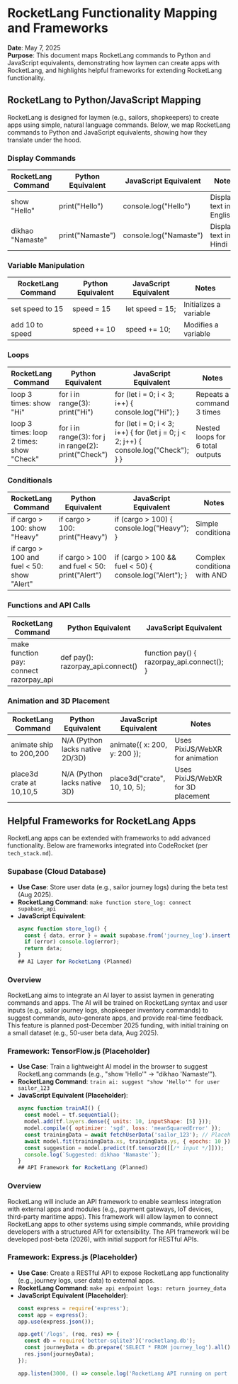 ﻿# RocketLang Functionality Mapping and Frameworks

**Date**: May 7, 2025  
**Purpose**: This document maps RocketLang commands to Python and JavaScript equivalents, demonstrating how laymen can create apps with RocketLang, and highlights helpful frameworks for extending RocketLang functionality.

## RocketLang to Python/JavaScript Mapping

RocketLang is designed for laymen (e.g., sailors, shopkeepers) to create apps using simple, natural language commands. Below, we map RocketLang commands to Python and JavaScript equivalents, showing how they translate under the hood.

### Display Commands
| RocketLang Command         | Python Equivalent                     | JavaScript Equivalent                   | Notes                              |
|----------------------------|---------------------------------------|-----------------------------------------|------------------------------------|
| show "Hello"              | print("Hello")                       | console.log("Hello")                   | Displays text in English          |
| dikhao "Namaste"          | print("Namaste")                     | console.log("Namaste")                 | Displays text in Hindi            |

### Variable Manipulation
| RocketLang Command         | Python Equivalent                     | JavaScript Equivalent                   | Notes                              |
|----------------------------|---------------------------------------|-----------------------------------------|------------------------------------|
| set speed to 15           | speed = 15                           | let speed = 15;                        | Initializes a variable            |
| add 10 to speed           | speed += 10                          | speed += 10;                           | Modifies a variable               |

### Loops
| RocketLang Command         | Python Equivalent                     | JavaScript Equivalent                   | Notes                              |
|----------------------------|---------------------------------------|-----------------------------------------|------------------------------------|
| loop 3 times: show "Hi"   | for i in range(3): print("Hi")       | for (let i = 0; i < 3; i++) { console.log("Hi"); } | Repeats a command 3 times         |
| loop 3 times: loop 2 times: show "Check" | for i in range(3): for j in range(2): print("Check") | for (let i = 0; i < 3; i++) { for (let j = 0; j < 2; j++) { console.log("Check"); } } | Nested loops for 6 total outputs |

### Conditionals
| RocketLang Command         | Python Equivalent                     | JavaScript Equivalent                   | Notes                              |
|----------------------------|---------------------------------------|-----------------------------------------|------------------------------------|
| if cargo > 100: show "Heavy" | if cargo > 100: print("Heavy")       | if (cargo > 100) { console.log("Heavy"); } | Simple conditional                |
| if cargo > 100 and fuel < 50: show "Alert" | if cargo > 100 and fuel < 50: print("Alert") | if (cargo > 100 && fuel < 50) { console.log("Alert"); } | Complex conditional with AND      |

### Functions and API Calls
| RocketLang Command         | Python Equivalent                     | JavaScript Equivalent                   | Notes                              |
|----------------------------|---------------------------------------|-----------------------------------------|------------------------------------|
| make function pay: connect razorpay_api | def pay(): razorpay_api.connect()    | function pay() { razorpay_api.connect(); } | Creates a function to call an API |

### Animation and 3D Placement
| RocketLang Command         | Python Equivalent                     | JavaScript Equivalent                   | Notes                              |
|----------------------------|---------------------------------------|-----------------------------------------|------------------------------------|
| animate ship to 200,200   | N/A (Python lacks native 2D/3D)      | animate({ x: 200, y: 200 });           | Uses PixiJS/WebXR for animation   |
| place3d crate at 10,10,5  | N/A (Python lacks native 3D)         | place3d("crate", 10, 10, 5);           | Uses PixiJS/WebXR for 3D placement |

## Helpful Frameworks for RocketLang Apps

RocketLang apps can be extended with frameworks to add advanced functionality. Below are frameworks integrated into CodeRocket (per `tech_stack.md`).

### Supabase (Cloud Database)
- **Use Case**: Store user data (e.g., sailor journey logs) during the beta test (Aug 2025).
- **RocketLang Command**: `make function store_log: connect supabase_api`
- **JavaScript Equivalent**: 
  ```javascript
  async function store_log() {
    const { data, error } = await supabase.from('journey_log').insert({ day: 1, lat: 22.7394, lon: 69.6872 });
    if (error) console.log(error);
    return data;
  }
  ## AI Layer for RocketLang (Planned)

### Overview
RocketLang aims to integrate an AI layer to assist laymen in generating commands and apps. The AI will be trained on RocketLang syntax and user inputs (e.g., sailor journey logs, shopkeeper inventory commands) to suggest commands, auto-generate apps, and provide real-time feedback. This feature is planned post-December 2025 funding, with initial training on a small dataset (e.g., 50-user beta data, Aug 2025).

### Framework: TensorFlow.js (Placeholder)
- **Use Case**: Train a lightweight AI model in the browser to suggest RocketLang commands (e.g., "show 'Hello'" → "dikhao 'Namaste'").
- **RocketLang Command**: `train ai: suggest "show 'Hello'" for user sailor_123`
- **JavaScript Equivalent (Placeholder)**:
  ```javascript
  async function trainAI() {
    const model = tf.sequential();
    model.add(tf.layers.dense({ units: 10, inputShape: [5] }));
    model.compile({ optimizer: 'sgd', loss: 'meanSquaredError' });
    const trainingData = await fetchUserData('sailor_123'); // Placeholder for user data
    await model.fit(trainingData.xs, trainingData.ys, { epochs: 10 });
    const suggestion = model.predict(tf.tensor2d([[/* input */]]));
    console.log(`Suggested: dikhao 'Namaste'`);
  }
  ## API Framework for RocketLang (Planned)

### Overview
RocketLang will include an API framework to enable seamless integration with external apps and modules (e.g., payment gateways, IoT devices, third-party maritime apps). This framework will allow laymen to connect RocketLang apps to other systems using simple commands, while providing developers with a structured API for extensibility. The API framework will be developed post-beta (2026), with initial support for RESTful APIs.

### Framework: Express.js (Placeholder)
- **Use Case**: Create a RESTful API to expose RocketLang app functionality (e.g., journey logs, user data) to external apps.
- **RocketLang Command**: `make api endpoint logs: return journey_data`
- **JavaScript Equivalent (Placeholder)**:
  ```javascript
  const express = require('express');
  const app = express();
  app.use(express.json());

  app.get('/logs', (req, res) => {
    const db = require('better-sqlite3')('rocketlang.db');
    const journeyData = db.prepare('SELECT * FROM journey_log').all();
    res.json(journeyData);
  });

  app.listen(3000, () => console.log('RocketLang API running on port 3000'));